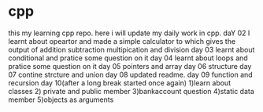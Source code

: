 # cpp
this my learning cpp repo. here i will update my daily work in cpp.
daY 02 
I learnt about opeartor and made a simple calculator to which gives the output of addition subtraction multipication and division
day 03
learnt about conditional and pratice some question on it
day 04
learnt about loops and pratice some question on it
day 05 
pointers and array
day 06
structure
day 07 
contine strcture and union
day 08 
updated readme.
day 09 
function and recursion
day 10(after a long break started once again)
1)learn about classes
2) private and public member
3)bankaccount question
4)static data member
5)objects as arguments
